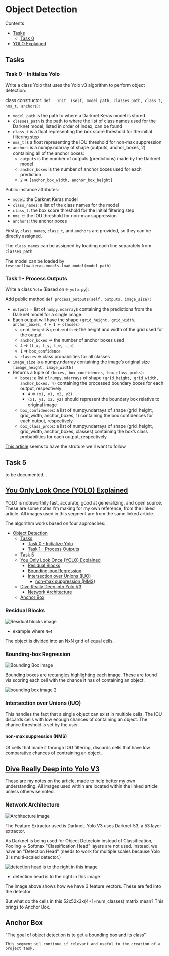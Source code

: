# Object Detection

Contents
- [Tasks](#tasks)
  - [Task 0](#task-0---initialize-yolo)
- [YOLO Explained](#you-only-look-once-yolo-explained)

## Tasks

### Task 0 - Initialize Yolo

Write a class Yolo that uses the Yolo v3 algorithm to perform object detection:

class constructor: `def __init__(self, model_path, classes_path, class_t, nms_t, anchors)`:

* `model_path` is the path to where a Darknet Keras model is stored
* `classes_path` is the path to where the list of class names used for the Darknet model, listed in order of index, can be found
* `class_t` is a float representing the box score threshold for the initial filtering step
* `nms_t` is a float representing the IOU threshold for non-max suppression
* `anchors` is a numpy.ndarray of shape (outputs, anchor_boxes, 2) containing all of the anchor boxes:
    * `outputs` is the number of outputs (predictions) made by the Darknet model
    * `anchor_boxes` is the number of anchor boxes used for each prediction
    * `2` => `[anchor_box_width, anchor_box_height]`

Public instance attributes:
 * `model`: the Darknet Keras model
 * `class_names`: a list of the class names for the model
 * `class_t`: the box score threshold for the initial filtering step
 * `nms_t`: the IOU threshold for non-max suppression
 * `anchors`: the anchor boxes

Firstly, `class_names`, `class_t`, and `anchors` are provided, so they can be directly assigned.

The `class_names` can be assigned by loading each line separately from `classes_path`.

The model can be loaded by `tesnsorflow.keras.models.load_model(model_path)`

### Task 1 - Process Outputs

Write a class `Yolo` (Based on `0-yolo.py`):

Add public method `def process_outputs(self, outputs, image_size):`
* `outputs` = list of `numpy.ndarray`s containing the predictions from the Darknet model for a single image:
* Each output will have the shape `(grid_height, grid_width, anchor_boxes, 4 + 1 + classes)`
    * `grid_height` & `grid_width` => the height and width of the grid used for the output
    * `anchor_boxes` => the number of anchor boxes used
    * `4` => `(t_x, t_y, t_w, t_h)`
    * `1` => `box_confidence`
    * `classes` => class probabilities for all classes
* `image_size` is a numpy.ndarray containing the image’s original size `[image_height, image_width]`
* Returns a tuple of `(boxes, box_confidences, box_class_probs)`:
  * `boxes`: a list of `numpy.ndarrays` of shape `(grid_height, grid_width, anchor_boxes, 4)` containing the processed boundary boxes for each output, respectively:
    * `4` => `(x1, y1, x2, y2)`
    * `(x1, y1, x2, y2)` should represent the boundary box relative to original image
  * `box_confidences`: a list of numpy.ndarrays of shape (grid_height, grid_width, anchor_boxes, 1) containing the box confidences for each output, respectively
  * `box_class_probs`: a list of numpy.ndarrays of shape (grid_height, grid_width, anchor_boxes, classes) containing the box’s class probabilities for each output, respectively

[This article](https://christianjmills.com/posts/pytorch-train-object-detector-yolox-tutorial/byte-track/) seems to have the struture we'll want to follow

## Task 5

to be documented...

## [You Only Look Once (YOLO) Explained](https://www.datacamp.com/blog/yolo-object-detection-explained)

YOLO is noteworthily fast, accurate, good at generalizing, and open source. These are some notes I'm making for my own reference, from the linked article. All images used in this segment are from the same linked article.

The algorithm works based on four approaches:
- [Object Detection](#object-detection)
  - [Tasks](#tasks)
    - [Task 0 - Initialize Yolo](#task-0---initialize-yolo)
    - [Task 1 - Process Outputs](#task-1---process-outputs)
  - [Task 5](#task-5)
  - [You Only Look Once (YOLO) Explained](#you-only-look-once-yolo-explained)
    - [Residual Blocks](#residual-blocks)
    - [Bounding-box Regression](#bounding-box-regression)
    - [Intersection over Unions (IUO)](#intersection-over-unions-iuo)
      - [non-max suppression (NMS)](#non-max-suppression-nms)
  - [Dive Really Deep into Yolo V3](#dive-really-deep-into-yolo-v3)
    - [Network Architecture](#network-architecture)
  - [Anchor Box](#anchor-box)

### Residual Blocks

![Residual blocks image](https://images.datacamp.com/image/upload/v1664382699/Application_of_grid_cells_to_the_original_image_7d3c056d06.png)
* example where `N=4`

The object is divided into an NxN grid of equal cells.

### Bounding-box Regression

![Bounding Box image](https://images.datacamp.com/image/upload/v1664382700/Identification_of_significant_and_insignificant_grids_d1e80c8bf4.png)

Bounding boxes are rectangles highlighting each image. These are found via scoring each cell with the chance it has of containing an object.

![bounding box image 2](https://images.datacamp.com/image/upload/v1664382698/Bounding_box_regression_identification_f530973d75.png)

### Intersection over Unions (IUO)

This handles the fact that a single object can exist in multiple cells. The IOU discards cells with low enough chances of containing an object. The chance threshold is set by the user.

#### non-max suppression (NMS)

Of cells that made it through IOU filtering, discards cells that have low comparative chances of contraining an object.

## [Dive Really Deep into Yolo V3](https://towardsdatascience.com/dive-really-deep-into-yolo-v3-a-beginners-guide-9e3d2666280e)

These are my notes on the article, made to help better my own understanding. All images used within are located within the linked article unless otherwise noted.

### Network Architecture

![Architecture image](https://miro.medium.com/v2/resize:fit:1400/format:webp/1*hULeMGlxnjjvuf7Fx7kuaA.jpeg)

The Feature Extractor used is Darknet. Yolo V3 uses Darknet-53, a 53 layer extractor.

As Darknet is being used for Object Detectoin instead of Classification, Pooling → Softmax "Classification Head" layers are not used. Instead, we have an "Detection Head" (needs to work for multiple scales because Yolo 3 is multi-scaled detector.)

![detection head is to the right in this image](https://miro.medium.com/v2/resize:fit:1400/format:webp/1*SzyNALdsE9pDCpCvtqH7ZQ.jpeg)
* detection head is to the right in this image

The image above shows how we have 3 feature vectors. These are fed into the detector.

But what do the cells in this 52x52x3x(4+1+num_classes) matrix mean? This brings to Anchor Box.

## Anchor Box

"The goal of object detection is to get a bounding box and its class"

    This segment wil continue if relevant and useful to the creation of a project task.